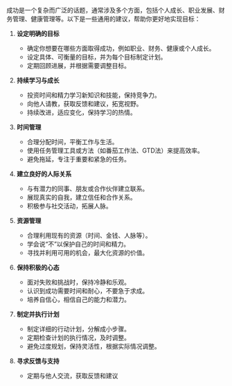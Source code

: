 

成功是一个复杂而广泛的话题，通常涉及多个方面，包括个人成长、职业发展、财务管理、健康管理等。以下是一些通用的建议，帮助你更好地实现目标：

1. **设定明确的目标**  
   - 确定你想要在哪些方面取得成功，例如职业、财务、健康或个人成长。  
   - 设定具体、可衡量的目标，并为每个目标制定计划。  
   - 定期回顾进展，并根据需要调整目标。

2. **持续学习与成长**  
   - 投资时间和精力学习新知识和技能，保持竞争力。  
   - 向他人请教，获取反馈和建议，拓宽视野。  
   - 持续改进，适应变化，保持学习的热情。

3. **时间管理**  
   - 合理分配时间，平衡工作与生活。  
   - 使用任务管理工具或方法（如番茄工作法、GTD法）来提高效率。  
   - 避免拖延，专注于重要和紧急的任务。

4. **建立良好的人际关系**  
   - 与有潜力的同事、朋友或合作伙伴建立联系。  
   - 展现真实的自我，建立信任和合作关系。  
   - 积极参与社交活动，拓展人脉。

5. **资源管理**  
   - 合理利用现有的资源（时间、金钱、人脉等）。  
   - 学会说“不”以保护自己的时间和精力。  
   - 寻找并利用可用的机会，最大化资源的价值。

6. **保持积极的心态**  
   - 面对失败和挑战时，保持冷静和乐观。  
   - 认识到成功需要时间和耐心，不要急于求成。  
   - 培养自信心，相信自己的能力和潜力。

7. **制定并执行计划**  
   - 制定详细的行动计划，分解成小步骤。  
   - 定期检查计划的执行情况，及时调整。  
   - 避免过度规划，保持灵活性，根据实际情况调整。

8. **寻求反馈与支持**  
   - 定期与他人交流，获取反馈和建议